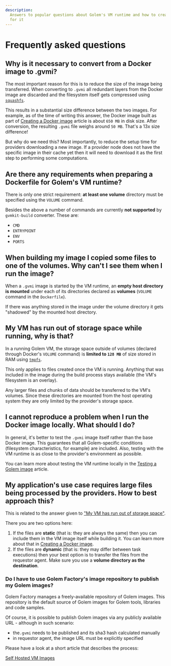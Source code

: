 ```yaml
---
description:
  Answers to popular questions about Golem's VM runtime and how to create images
  for it
---
```


# Frequently asked questions

## Why is it necessary to convert from a Docker image to .gvmi?

The most important reason for this is to reduce the size of the image being transferred. When converting to `.gvmi` all redundant layers from the Docker image are discarded and the filesystem itself gets compressed using [`squashfs`](https://www.kernel.org/doc/html/latest/filesystems/squashfs.html).

This results in a substantial size difference between the two images. For example, as of the time of writing this answer, the Docker image built as part of [Creating a Docker image](creating-a-docker-image.md) article is about `650 MB` in disk size. After conversion, the resulting `.gvmi` file weighs around `50 MB`. That's a 13x size difference!

But why do we need this? Most importantly, to reduce the setup time for providers downloading a new image. If a provider node does not have the specific image in their cache yet then it will need to download it as the first step to performing some computations.

## Are there any requirements when preparing a Dockerfile for Golem's VM runtime?

There is only one strict requirement: **at least one volume** directory must be specified using the `VOLUME` command.

Besides the above a number of commands are currently **not supported** by `gvmkit-build` converter. These are:

* `CMD`
* `ENTRYPOINT`
* `ENV`
* `PORTS`

## When building my image I copied some files to one of the volumes. Why can't I see them when I run the image?

When a `.gvmi` image is started by the VM runtime, an **empty host directory is mounted** under each of its directories declared as **volumes** (`VOLUME` command in the `Dockerfile`).

If there was anything stored in the image under the volume directory it gets "shadowed" by the mounted host directory.

## My VM has run out of storage space while running, why is that?

In a running Golem VM, the storage space outside of volumes (declared through Docker's `VOLUME` command) is **limited to `128 MB`** of size stored in RAM using [`tmpfs`](https://www.kernel.org/doc/html/latest/filesystems/tmpfs.html).

This only applies to files created once the VM is running. Anything that was included in the image during the build process stays available (the VM's filesystem is an overlay).

Any larger files and chunks of data should be transferred to the VM's volumes. Since these directories are mounted from the host operating system they are only limited by the provider's storage space.

## I cannot reproduce a problem when I run the Docker image locally. What should I do?

In general, it's better to test the `.gvmi` image itself rather than the base Docker image. This guarantees that all Golem-specific conditions (filesystem characteristics, for example) are included. Also, testing with the VM runtime is as close to the provider's environment as possible.

You can learn more about testing the VM runtime locally in the [Testing a Golem image](missinglink-gvmi-debugging.md) article.

## My application's use case requires large files being processed by the providers. How to best approach this?

This is related to the answer given to ["My VM has run out of storage space"](frequently-asked-questions.md#my-vm-has-run-out-of-storage-space-while-running-why-is-that).

There you are two options here:

1. If the files are **static** (that is: they are always the same) then you can include them in the VM image itself while building it. You can learn more about that in [Creating a Docker image](creating-a-docker-image.md).
2. If the files are **dynamic** (that is: they may differ between task executions) then your best option is to transfer the files from the requestor agent. Make sure you use a **volume directory as the destination**.

### Do I have to use Golem Factory's image repository to publish my Golem images?

Golem Factory manages a freely-available repository of Golem images. This repository is the default source of Golem images for Golem tools, libraries and code samples.

Of course, it is possible to publish Golem images via any publicly available URL - although in such scenario:&#x20;

* the`.gvmi` needs to be published and its sha3 hash calculated manually
* in requestor agent, the image URL must be explicitly specified

Please have a look at a short article that describes the process:

[Self Hosted VM Images](missinglink-self-hosted-vm-images.md)


